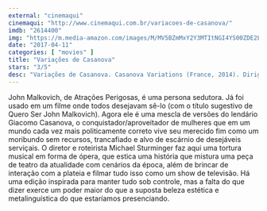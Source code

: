 ```yaml
---
external: "cinemaqui"
cinemaqui: "http://www.cinemaqui.com.br/variacoes-de-casanova/"
imdb: "2614400"
img: "https://m.media-amazon.com/images/M/MV5BZmMxY2Y3MTItNGI4YS00ZDE2LTliZDEtYjI5MjIyZDJkYTQyXkEyXkFqcGdeQXVyMjUyMTE3MTc@._V1_SY150_CR0,0,101,150_.jpg"
date: "2017-04-11"
categories: [ "movies" ]
title: "Variações de Casanova"
stars: "3/5"
desc: "Variações de Casanova. Casanova Variations (France, 2014). Dirigido por Michael Sturminger. Escrito por Michael Sturminger, Markus Schleinzer. Com John Malkovich (Giacomo), Veronica Ferres (Elisa), Florian Boesch (Giacomo II), Miah Persson (Elisa II), Lola Naymark (Cecile), Kerstin Avemo (Leonilda), Tracy Ann Oberman (Jessica), Maria João Bastos (Lady Doctor), Kate Lindsey (Belline)."
---
```

John Malkovich, de Atrações Perigosas, é uma persona sedutora. Já foi usado em um filme onde todos desejavam sê-lo (com o título sugestivo de Quero Ser John Malkovich). Agora ele é uma mescla de versões do lendário Giacomo Casanova, o conquistador/aproveitador de mulheres que em um mundo cada vez mais politicamente correto vive seu merecido fim como um moribundo sem recursos, trancafiado e alvo de escárnio de desejáveis serviçais. O diretor e roteirista Michael Sturminger faz aqui uma tortura musical em forma de ópera, que estica uma história que mistura uma peça de teatro da atualidade com cenários da época, além de brincar de interação com a plateia e filmar tudo isso como um show de televisão. Há uma edição inspirada para manter tudo sob controle, mas a falta do que dizer exerce um poder maior do que a suposta beleza estética e metalinguística do que estaríamos presenciando.
